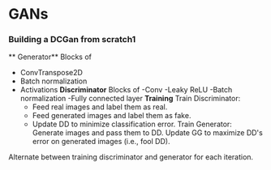 # GANs
### Building a DCGan from scratch1
** Generator**
Blocks of
- ConvTranspose2D
- Batch normalization
- Activations
**Discriminator**
  Blocks of
  -Conv
  -Leaky ReLU
  -Batch normalization
  -Fully connected layer
**Training**
  Train Discriminator:
  - Feed real images and label them as real.
  - Feed generated images and label them as fake.
  - Update DD to minimize classification error.
Train Generator:
    Generate images and pass them to DD.
    Update GG to maximize DD's error on generated images (i.e., fool DD).

Alternate between training discriminator and generator for each iteration.
  

